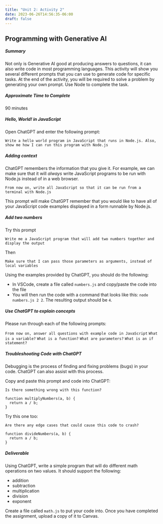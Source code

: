 ```yaml
---
title: "Unit 2: Activity 2"
date: 2023-06-26T14:56:35-06:00
draft: false
---
```


## Programming with Generative AI

##### Summary

Not only is Generative AI good at producing answers to questions, it can also write code in most programming languages. This activity will show you several different prompts that you can use to generate code for specific tasks. At the end of the activity, you will be required to solve a problem by generating your own prompt. Use Node to complete the task.

##### Approximate Time to Complete

90 minutes

##### Hello, World! in JavaScript

Open ChatGPT and enter the following prompt:

`Write a hello world program in JavaScript that runs in Node.js. Also, show me how I can run this program with Node.js`

##### Adding context

ChatGPT remembers the information that you give it. For example, we can make sure that it will _always_ write JavaScript programs to be run with Node.js instead of in a web browser.

`From now on, write all JavaScript so that it can be run from a terminal with Node.js`

This prompt will make ChatGPT remember that you would like to have all of your JavaScript code examples displayed in a form runnable by Node.js.

##### Add two numbers

Try this prompt

`Write me a JavaScript program that will add two numbers together and display the output`

Then

`Make sure that I can pass those parameters as arguments, instead of local variables`

Using the examples provided by ChatGPT, you should do the following:

- In VSCode, create a file called `numbers.js` and copy/paste the code into the file
- You will then run the code with a command that looks like this: `node numbers.js 2 2`. The resulting output should be `4`.

##### Use ChatGPT to explain concepts

Please run through each of the following prompts:

`From now on, answer all questions with example code in JavaScript`
`What is a variable?`
`What is a function?`
`What are parameters?`
`What is an if statement?`

##### Troubleshooting Code with ChatGPT

Debugging is the process of finding and fixing problems (bugs) in your code. ChatGPT can also assist with this process.

Copy and paste this prompt and code into ChatGPT:

```
Is there something wrong with this function?

function multiplyNumbers(a, b) {
  return a / b;
}
```

Try this one too:

```
Are there any edge cases that could cause this code to crash?

function divideNumbers(a, b) {
  return a / b;
}
```

##### Deliverable

Using ChatGPT, write a simple program that will do different math operations on two values. It should support the following:

- addition
- subtraction
- multiplication
- division
- exponent

Create a file called `math.js` to put your code into. Once you have completed the assignment, upload a copy of it to Canvas.
